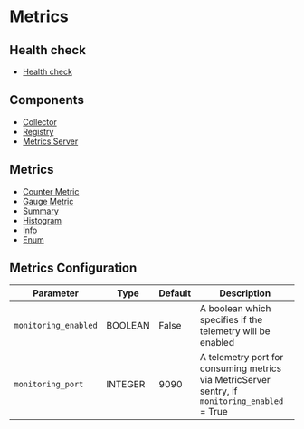 # Metrics

## Health check

- [Health check](Healthcheck.md)

## Components

- [Collector](Collector.md)
- [Registry](Registry.md)
- [Metrics Server](MetricsServer.md)

## Metrics

- [Counter Metric](Counter.md)
- [Gauge Metric](Gauge.md)
- [Summary](Summary.md)
- [Histogram](Histogram.md)
- [Info](Info.md)
- [Enum](Enum.md)

## Metrics Configuration

| Parameter            | Type    | Default | Description                                                                                    |
| -------------------- | ------- | ------- | ---------------------------------------------------------------------------------------------- |
| `monitoring_enabled` | BOOLEAN | False   | A boolean which specifies if the telemetry will be enabled                                     |
| `monitoring_port`    | INTEGER | 9090    | A telemetry port for consuming metrics via MetricServer sentry, if `monitoring_enabled` = True |


